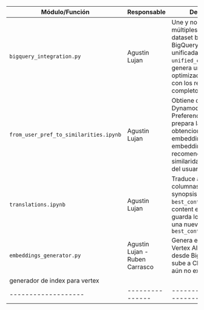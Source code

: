 | **Módulo/Función**|**Responsable**| **Descripción**                   | **Inputs**              | **Outputs**              |
|-------------------|---------------|-----------------------------------|-------------------------|--------------------------|
| `bigquery_integration.py` | Agustin Lujan | Une y normaliza múltiples tablas del dataset bbmedia de BigQuery en una tabla unificada `unified_content` y luego genera una tabla optimizada `best_content` con los registros más completos por tmdb_id. | `bubbo-dfba0.bbmedia.(ALL_TABLES)` | `bubbo-dfba0.content` |
| `from_user_pref_to_similarities.ipynb`    |  Agustin Lujan     | Obtiene datos desde Dynamodb de 'User Preferences content' y prepara la info para la obtencion de embeddings. Obtiene los embeddings, y genera recomendaciones por similaridad con las pref del usuario | 'Data_EN', DynamoDB 'user_pref...', embeddings_bucket_backup  | Recomendaciones en tiempo real  |
| `translations.ipynb`       |  Agustin Lujan     |  Traduce al español las columnas genres, title y synopsis de la tabla `best_content` del dataset content en BigQuery, y guarda los resultados en una nueva tabla llamada `best_content_translated`     |  `bubbo-dfba0.content.best_content` |  `bubbo-dfba0.content.best_content_translated`  |
| `embeddings_generator.py` | Agustin Lujan - Ruben Carrasco | Genera embeddings con Vertex AI para los títulos desde BigQuery y los sube a Cloud Storage si aún no existen | `bubbo-dfba0.content.best_content_translated_py` | PROJECT = "bubbo-dfba0", LOCATION = "europe-southwest1", BUCKET_NAME = "embeddings_new_bucket", GCS_PREFIX = `embeddings/movies_and_series/{tmdb_id}.json` |
| generador de index para vertex |  |  |  |  |
|-------------------|---------------|-----------------------------------|-------------------------|--------------------------|
